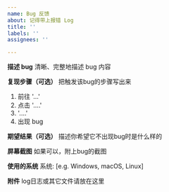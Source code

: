 ```yaml
---
name: Bug 反馈
about: 记得带上报错 Log
title: ''
labels: ''
assignees: ''

---
```


**描述 bug**
清晰、完整地描述 bug 内容

**复现步骤（可选）**
把触发该bug的步骤写出来
1. 前往 '...'
2. 点击 '....'
3.  '....'
4. 出现 bug

**期望结果（可选）**
描述你希望它不出现bug时是什么样的

**屏幕截图**
如果可以，附上bug的截图

**使用的系统**
系统: [e.g. Windows, macOS, Linux]

**附件**
log日志或其它文件请放在这里

